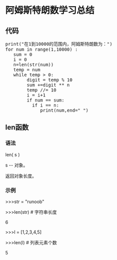 # 阿姆斯特朗数学习总结

## 代码

<pre name="code" class="python">
print("在1到10000的范围内，阿姆斯特朗数为：")
for num in range(1,10000) :
   sum = 0
   i = 0
   n=len(str(num))
   temp = num
   while temp > 0:
        digit = temp % 10
        sum +=digit ** n
        temp //= 10
        i = i+1
        if num == sum:
          if i == n:
             print(num,end=" ")
</pre>

## len函数

### 语法

len( s )

s -- 对象。

返回对象长度。

### 示例

\>\>\>str = "runoob"

\>\>\>len(str)  \# 字符串长度 

 6

\>\>\>l = \[1,2,3,4,5\]

\>\>\>len(l)  \# 列表元素个数

5

 

 

 

 

